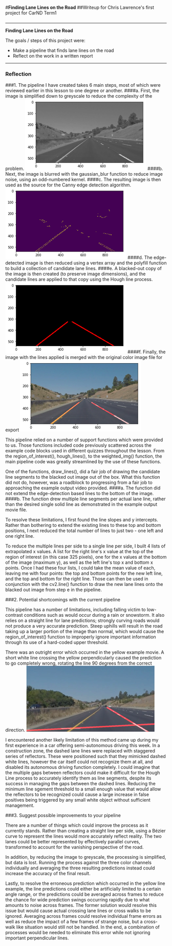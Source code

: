 #**Finding Lane Lines on the Road** 
##Writeup for Chris Lawrence's first project for CarND Term1
###

---
**Finding Lane Lines on the Road**

The goals / steps of this project were:
* Make a pipeline that finds lane lines on the road
* Reflect on the work in a written report

[//]: # (Image References)

[image1]: ./examples/grayscale.png "Grayscale"
[image2]: ./examples/candidates.png "Candidate lines"
[image3]: ./examples/twoLines.png "One line per side"
[image4]: ./examples/finalImage.png "Final image"
[image5]: ./examples/problemLine.png "Line Estimation Error"

---

### Reflection

###1. The pipeline I have created takes 6 main steps, most of which were reviewed earlier in this lesson to one degree or another.
####a.      First, the image is simplified down to greyscale to reduce the complexity of the problem.
![alt text][image1]
####b.	    Next, the image is blurred with the gaussian_blur function to reduce image noise, using an odd-numbered kernel.
####c.	    The resulting image is then used as the source for the Canny edge detection algorithm.
![alt text][image2]
####d.      The edge-detected image is then reduced using a vertex array and the polyfill function to build a collection of candidate lane lines. 
####e.		A blacked-out copy of the image is then created (to preserve image dimensions), and the candidate lines are applied to that copy using the Hough line process.
![alt text][image3]
####f.		Finally, the image with the lines applied is merged with the original color image file for export
![alt text][image4]

This pipeline relied on a number of support functions which were provided to us.  Those functions included code previously scattered across the example code blocks used in different quizzes throughout the lesson.  From the region_of_interest(), hough_lines(), to the weighted_img() function, the main pipeline code was greatly streamlined by the use of these functions.  

One of the functions, draw_lines(), did a fair job of drawing the candidate line segments to the blacked out image out of the box.  What this function did not do, however, was a roadblock to progressing from a fair job to approaching the example output video provided.
####a. The function did not extend the edge-detection based lines to the bottom of the image.
####b. The function drew multiple line segments per actual lane line, rather than the desired single solid line as demonstrated in the example output movie file.

To resolve these limitations, I first found the line slopes and y intercepts.  Rather than bothering to extend the existing lines to these top and bottom positions, I next reduced the total number of lines to just two - one left and one right line.

To reduce the multiple lines per side to a single line per side, I built 4 lists of extrapolated x values.  A list for the right line's x value at the top of the region of interest (in this case 325 pixels), one for the x values at the bottom of the image (maximum y), as well as the left line's top x and bottom x points.  Once I had these four lists, I could take the mean value of each, leaving me with four points: the top and bottom points for the new left line, and the top and bottom for the right line.  Those can then be used in conjunction with the cv2.line() function to draw the new lane lines onto the blacked out image from step e in the pipeline.


###2. Potential shortcomings with the current pipeline

This pipeline has a number of limitations, including falling victim to low-contrast conditions such as would occur during a rain or snowstorm.  It also relies on a straight line for lane predictions; strongly curving roads would not produce a very accurate prediction.  Steep uphills will result in the road taking up a larger portion of the image than normal, which would cause the region_of_interest() function to improperly ignore important information through its use of a hard-coded upper threshold.

There was an outright error which occurred in the yellow example movie.  A short white line crossing the yellow perpendicularly caused the prediction to go completely wrong, rotating the line 90 degrees from the correct direction.
![alt text][image5]

I encountered another likely limitation of this method came up during my first experience in a car offering semi-autonomous driving this week.  In a construction zone, the dashed lane lines were replaced with staggered series of reflectors.  These were positioned such that they mimicked dashed white lines, however the car itself could not recognize them at all, and disabled its autonomous driving function completely.  I could imagine that the multiple gaps between reflectors could make it difficult for the Hough Line process to accurately identify them as line segments, despite its success in managing the gaps between the dashed lines.  Reducing the minimum line sgement threshold to a small enough value that would allow the reflectors to be recognized could cause a large increase in false positives being triggered by any small white object without sufficient management.

###3. Suggest possible improvements to your pipeline

There are a number of things which could improve the process as it currently stands.  Rather than creating a straight line per side, using a Bézier curve to represent the lines would more accurately reflect reality.  The two lanes could be better represented by effectively parallel curves, transformed to account for the vanishing perspective of the road.

In addition, by reducing the image to greyscale, the processing is simplified, but data is lost.  Running the process against the three color channels individually and averaging the three resulting predictions instead could increase the accuracy of the final result.

Lastly, to resolve the erroneous prediction which occurred in the yellow line example, the line predictions could either be artificially limited to a certain angle range, or the predictions could be averaged across frames to reduce the chance for wide prediction swings occurring rapidly due to what amounts to noise across frames.  The former solution would resolve this issue but would cause actual crossing lane lines or cross walks to be ignored.  Averaging across frames could resolve individual frame errors as well as reduce the impact of a few frames of strange noise, but a cross-walk like situation would still not be handled.  In the end, a combination of processes would be needed to eliminate this error while not ignoring important perpendicular lines.
